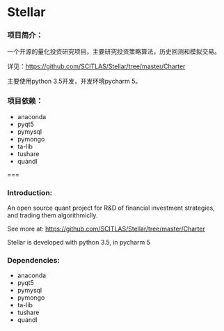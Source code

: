 Stellar
=========

### 项目简介：
一个开源的量化投资研究项目，主要研究投资策略算法，历史回测和模拟交易。

详见：https://github.com/SCITLAS/Stellar/tree/master/Charter

主要使用python 3.5开发，开发环境pycharm 5。

### 项目依赖：
- anaconda
- pyqt5
- pymysql
- pymongo
- ta-lib
- tushare
- quandl

===
### Introduction:
An open source quant project for R&D of financial investment strategies, and trading them algorithmiclly.

See more at: https://github.com/SCITLAS/Stellar/tree/master/Charter

Stellar is developed with python 3.5, in pycharm 5

### Dependencies:
- anaconda
- pyqt5
- pymysql
- pymongo
- ta-lib
- tushare
- quandl


